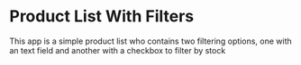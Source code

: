 # Product List With Filters

This app is a simple product list who contains two filtering options, one with an text field and another with a checkbox to filter by stock